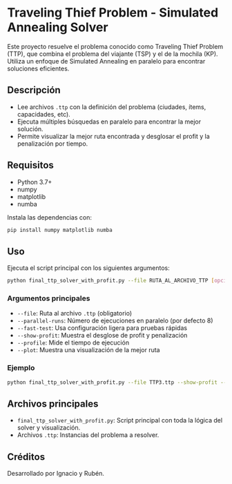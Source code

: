 # Traveling Thief Problem - Simulated Annealing Solver

Este proyecto resuelve el problema conocido como Traveling Thief Problem (TTP), que combina el problema del viajante (TSP) y el de la mochila (KP). Utiliza un enfoque de Simulated Annealing en paralelo para encontrar soluciones eficientes.

## Descripción

- Lee archivos `.ttp` con la definición del problema (ciudades, ítems, capacidades, etc).
- Ejecuta múltiples búsquedas en paralelo para encontrar la mejor solución.
- Permite visualizar la mejor ruta encontrada y desglosar el profit y la penalización por tiempo.

## Requisitos

- Python 3.7+
- numpy
- matplotlib
- numba

Instala las dependencias con:

```sh
pip install numpy matplotlib numba
```

## Uso

Ejecuta el script principal con los siguientes argumentos:

```sh
python final_ttp_solver_with_profit.py --file RUTA_AL_ARCHIVO_TTP [opciones]
```

### Argumentos principales

- `--file`: Ruta al archivo `.ttp` (obligatorio)
- `--parallel-runs`: Número de ejecuciones en paralelo (por defecto 8)
- `--fast-test`: Usa configuración ligera para pruebas rápidas
- `--show-profit`: Muestra el desglose de profit y penalización
- `--profile`: Mide el tiempo de ejecución
- `--plot`: Muestra una visualización de la mejor ruta

### Ejemplo

```sh
python final_ttp_solver_with_profit.py --file TTP3.ttp --show-profit --plot
```

## Archivos principales

- `final_ttp_solver_with_profit.py`: Script principal con toda la lógica del solver y visualización.
- Archivos `.ttp`: Instancias del problema a resolver.

## Créditos

Desarrollado por Ignacio y Rubén.
